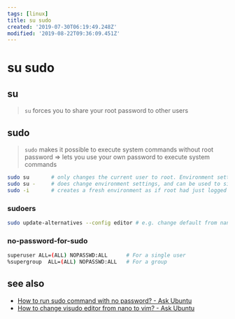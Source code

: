 ```yaml
---
tags: [linux]
title: su sudo
created: '2019-07-30T06:19:49.248Z'
modified: '2019-08-22T09:36:09.451Z'
---
```


# su sudo

## su

> `su` forces you to share your root password to other users

## sudo
> `sudo` makes it possible to execute system commands without root password => lets you use your own password to execute system commands
```sh
sudo su       # only changes the current user to root. Environment settings (like PATH) remain the same
sudo su -     # does change environment settings, and can be used to simulate a login using - or -l
sudo -i       # creates a fresh environment as if root had just logged in
```

### sudoers
```sh
sudo update-alternatives --config editor # e.g. change default from nano to vim
```

### no-password-for-sudo
```sh
superuser ALL=(ALL) NOPASSWD:ALL      # For a single user
%supergroup  ALL=(ALL) NOPASSWD:ALL   # For a group
```

## see also
- [How to run sudo command with no password? - Ask Ubuntu](http://askubuntu.com/questions/192050/how-to-run-sudo-command-with-no-password/443071#443071)
- [How to change visudo editor from nano to vim? - Ask Ubuntu](http://askubuntu.com/questions/539243/how-to-change-visudo-editor-from-nano-to-vim)
